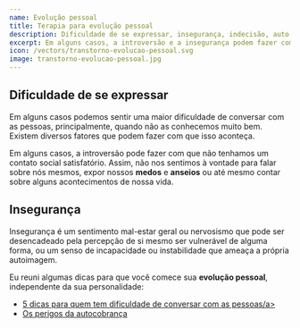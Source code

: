 ```yaml
---
name: Evolução pessoal
title: Terapia para evolução pessoal
description: Dificuldade de se expressar, insegurança, indecisão, auto cobrança excessiva e instabilidade emocional.
excerpt: Em alguns casos, a introversão e a insegurança podem fazer com que não tenhamos um contato social satisfatório, atrapalhando nosso desenvolvimento com pessoa.
icon: /vectors/transtorno-evolucao-pessoal.svg
image: transtorno-evolucao-pessoal.jpg
---
```


## Dificuldade de se expressar

Em alguns casos podemos sentir uma maior dificuldade de conversar com as pessoas, principalmente, quando não as conhecemos muito bem. Existem diversos fatores que podem fazer com que isso aconteça.

Em alguns casos, a introversão pode fazer com que não tenhamos um contato social satisfatório. Assim, não nos sentimos à vontade para falar sobre nós mesmos, expor nossos **medos** e **anseios** ou até mesmo contar sobre alguns acontecimentos de nossa vida.

## Insegurança

Insegurança é um sentimento mal-estar geral ou nervosismo que pode ser desencadeado pela percepção de si mesmo ser vulnerável de alguma forma, ou um senso de incapacidade ou instabilidade que ameaça a própria autoimagem.

Eu reuni algumas dicas para que você comece sua **evolução pessoal**, independente da sua personalidade:

- [5 dicas para quem tem dificuldade de conversar com as pessoas/a>](/5-dicas-para-quem-tem-dificuldade-de-conversar-com-as-pessoas/)
- [Os perigos da autocobrança](/os-perigos-da-autocobranca/)
